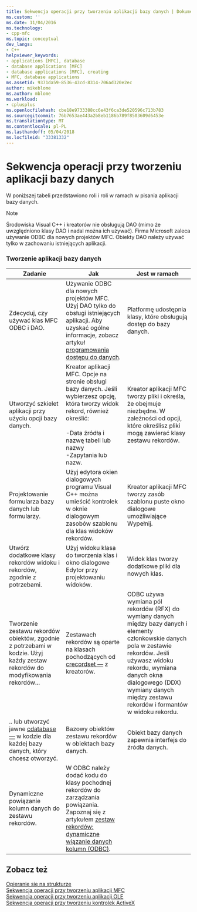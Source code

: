 ```yaml
---
title: Sekwencja operacji przy tworzeniu aplikacji bazy danych | Dokumentacja firmy Microsoft
ms.custom: ''
ms.date: 11/04/2016
ms.technology:
- cpp-mfc
ms.topic: conceptual
dev_langs:
- C++
helpviewer_keywords:
- applications [MFC], database
- database applications [MFC]
- database applications [MFC], creating
- MFC, database applications
ms.assetid: 9371da59-8536-43cd-8314-706ad320e2ec
author: mikeblome
ms.author: mblome
ms.workload:
- cplusplus
ms.openlocfilehash: cbe18e9733388cc6e43f6ca3de520596c713b783
ms.sourcegitcommit: 76b7653ae443a2b8eb1186b789f8503609d6453e
ms.translationtype: MT
ms.contentlocale: pl-PL
ms.lasthandoff: 05/04/2018
ms.locfileid: "33381332"
---
```

# <a name="sequence-of-operations-for-creating-database-applications"></a>Sekwencja operacji przy tworzeniu aplikacji bazy danych
W poniższej tabeli przedstawiono roli i roli w ramach w pisania aplikacji bazy danych.  
  
> [!NOTE]
>  Środowiska Visual C++ i kreatorów nie obsługują DAO (mimo że uwzględniono klasy DAO i nadal można ich używać). Firma Microsoft zaleca używanie ODBC dla nowych projektów MFC. Obiekty DAO należy używać tylko w zachowaniu istniejących aplikacji.  
  
### <a name="creating-database-applications"></a>Tworzenie aplikacji bazy danych  
  
|Zadanie|Jak|Jest w ramach|  
|----------|------------|------------------------|  
|Zdecyduj, czy używać klas MFC ODBC i DAO.|Używanie ODBC dla nowych projektów MFC. Użyj DAO tylko do obsługi istniejących aplikacji. Aby uzyskać ogólne informacje, zobacz artykuł [programowania dostępu do danych](../data/data-access-programming-mfc-atl.md).|Platformę udostępnia klasy, które obsługują dostęp do bazy danych.|  
|Utworzyć szkielet aplikacji przy użyciu opcji bazy danych.|Kreator aplikacji MFC. Opcje na stronie obsługi bazy danych. Jeśli wybierzesz opcję, która tworzy widok rekord, również określić:<br /><br /> -Data źródła i nazwę tabeli lub nazwy<br />-Zapytania lub nazw.|Kreator aplikacji MFC tworzy pliki i określa, że obejmuje niezbędne. W zależności od opcji, które określisz pliki mogą zawierać klasy zestawu rekordów.|  
|Projektowanie formularza bazy danych lub formularzy.|Użyj edytora okien dialogowych programu Visual C++ można umieścić kontrolek w oknie dialogowym zasobów szablonu dla klas widoków rekordów.|Kreator aplikacji MFC tworzy zasób szablonu puste okno dialogowe umożliwiające Wypełnij.|  
|Utwórz dodatkowe klasy rekordów widoku i rekordów, zgodnie z potrzebami.|Użyj widoku klasa do tworzenia klas i okno dialogowe Edytor przy projektowaniu widoków.|Widok klas tworzy dodatkowe pliki dla nowych klas.|  
|Tworzenie zestawu rekordów obiektów, zgodnie z potrzebami w kodzie. Użyj każdy zestaw rekordów do modyfikowania rekordów...|Zestawach rekordów są oparte na klasach pochodzących od [crecordset —](../mfc/reference/crecordset-class.md) z kreatorów.|ODBC używa wymiana pól rekordów (RFX) do wymiany danych między bazy danych i elementy członkowskie danych pola w zestawie rekordów. Jeśli używasz widoku rekordu, wymiana danych okna dialogowego (DDX) wymiany danych między zestawu rekordów i formantów w widoku rekordu.|  
|.. lub utworzyć jawne [cdatabase —](../mfc/reference/cdatabase-class.md) w kodzie dla każdej bazy danych, który chcesz otworzyć.|Bazowy obiektów zestawu rekordów w obiektach bazy danych.|Obiekt bazy danych zapewnia interfejs do źródła danych.|  
|Dynamiczne powiązanie kolumn danych do zestawu rekordów.|W ODBC należy dodać kodu do klasy pochodnej rekordów do zarządzania powiązania. Zapoznaj się z artykułem [zestaw rekordów: dynamiczne wiązanie danych kolumn (ODBC)](../data/odbc/recordset-dynamically-binding-data-columns-odbc.md).||  
  
## <a name="see-also"></a>Zobacz też  
 [Opieranie się na strukturze](../mfc/building-on-the-framework.md)   
 [Sekwencja operacji przy tworzeniu aplikacji MFC](../mfc/sequence-of-operations-for-building-mfc-applications.md)   
 [Sekwencja operacji przy tworzeniu aplikacji OLE](../mfc/sequence-of-operations-for-creating-ole-applications.md)   
 [Sekwencja operacji przy tworzeniu kontrolek ActiveX](../mfc/sequence-of-operations-for-creating-activex-controls.md)
